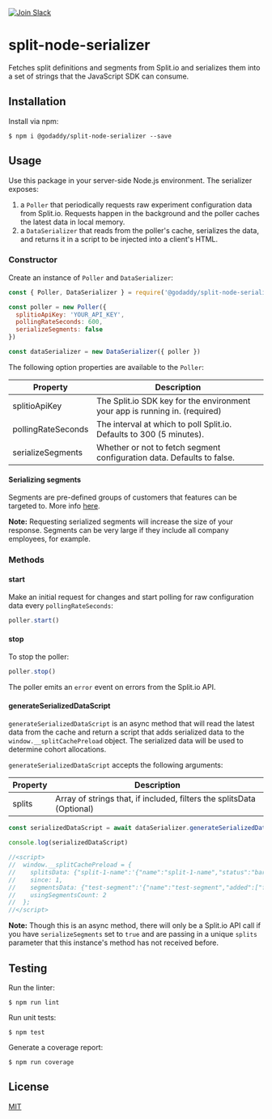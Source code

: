[![Join Slack](https://img.shields.io/badge/Join%20us%20on-Slack-e01563.svg)](https://godaddy-oss-slack.herokuapp.com/)

# split-node-serializer

Fetches split definitions and segments from Split.io and serializes them into a
set of strings that the JavaScript SDK can consume.

## Installation

Install via npm:

```console
$ npm i @godaddy/split-node-serializer --save
```

## Usage

Use this package in your server-side Node.js environment. The serializer exposes:
1. a `Poller` that periodically requests raw experiment configuration data from Split.io. Requests happen in the background and the poller caches the latest data in local memory.
1. a `DataSerializer` that reads from the poller's cache, serializes the data, and returns it in a script to be injected into a client's HTML.

### Constructor

Create an instance of `Poller` and `DataSerializer`:

```js
const { Poller, DataSerializer } = require('@godaddy/split-node-serializer')

const poller = new Poller({
  splitioApiKey: 'YOUR_API_KEY',
  pollingRateSeconds: 600,
  serializeSegments: false
})

const dataSerializer = new DataSerializer({ poller })
```

The following option properties are available to the `Poller`:

| Property                      | Description |
|-------------------------------|-------------|
| splitioApiKey | The Split.io SDK key for the environment your app is running in. (required) |
| pollingRateSeconds | The interval at which to poll Split.io. Defaults to 300 (5 minutes). |
| serializeSegments | Whether or not to fetch segment configuration data. Defaults to false. |

#### Serializing segments

Segments are pre-defined groups of customers that features can be targeted to. More info [here](https://help.split.io/hc/en-us/articles/360020407512-Create-a-segment).

**Note:** Requesting serialized segments will increase the size of your response. Segments can be very large if they include all company employees, for example.

### Methods

#### start

Make an initial request for changes and start polling for raw configuration data
every `pollingRateSeconds`:

```js
poller.start()
```

#### stop
To stop the poller:

```js
poller.stop()
```

The poller emits an `error` event on errors from the Split.io API.

#### generateSerializedDataScript

`generateSerializedDataScript` is an async method that will read the latest data from the cache and return a script
that adds serialized data to the `window.__splitCachePreload` object. The
serialized data will be used to determine cohort allocations.

`generateSerializedDataScript` accepts the following arguments:

| Property                      | Description |
|-------------------------------|-------------|
| splits | Array of strings that, if included, filters the splitsData (Optional) |

```js
const serializedDataScript = await dataSerializer.generateSerializedDataScript()

console.log(serializedDataScript)

//<script>
//  window.__splitCachePreload = {
//    splitsData: {"split-1-name":'{"name":"split-1-name","status":"bar"}',"split-2-name":'{"name":"split-2-name","status":"baz"}'},
//    since: 1,
//    segmentsData: {"test-segment":'{"name":"test-segment","added":["foo","bar"]}'},
//    usingSegmentsCount: 2
//  };
//</script>
```

**Note:** Though this is an async method, there will only be a Split.io API call if you have `serializeSegments` set to `true` and are passing in a unique `splits` parameter that this instance's method has not received before.

## Testing

Run the linter:

```console
$ npm run lint
```

Run unit tests:

```console
$ npm test
```

Generate a coverage report:

```console
$ npm run coverage
```

## License

[MIT](LICENSE)
